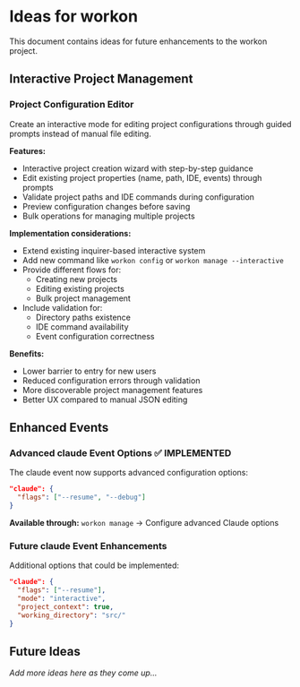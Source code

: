 # Ideas for workon

This document contains ideas for future enhancements to the workon project.

## Interactive Project Management

### Project Configuration Editor
Create an interactive mode for editing project configurations through guided prompts instead of manual file editing.

**Features:**
- Interactive project creation wizard with step-by-step guidance
- Edit existing project properties (name, path, IDE, events) through prompts
- Validate project paths and IDE commands during configuration
- Preview configuration changes before saving
- Bulk operations for managing multiple projects

**Implementation considerations:**
- Extend existing inquirer-based interactive system
- Add new command like `workon config` or `workon manage --interactive`
- Provide different flows for:
  - Creating new projects
  - Editing existing projects
  - Bulk project management
- Include validation for:
  - Directory paths existence
  - IDE command availability
  - Event configuration correctness

**Benefits:**
- Lower barrier to entry for new users
- Reduced configuration errors through validation
- More discoverable project management features
- Better UX compared to manual JSON editing

## Enhanced Events

### Advanced claude Event Options ✅ IMPLEMENTED
The claude event now supports advanced configuration options:
```json
"claude": {
  "flags": ["--resume", "--debug"]
}
```

**Available through:** `workon manage` → Configure advanced Claude options

### Future claude Event Enhancements
Additional options that could be implemented:
```json
"claude": {
  "flags": ["--resume"],
  "mode": "interactive",
  "project_context": true,
  "working_directory": "src/"
}
```

## Future Ideas

*Add more ideas here as they come up...*